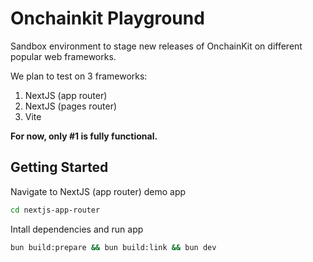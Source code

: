 # Onchainkit Playground

Sandbox environment to stage new releases of OnchainKit on different popular web frameworks.

We plan to test on 3 frameworks:

1. NextJS (app router)
2. NextJS (pages router)
3. Vite

**For now, only #1 is fully functional.**

## Getting Started

Navigate to NextJS (app router) demo app

```bash
cd nextjs-app-router
```

Intall dependencies and run app

```bash
bun build:prepare && bun build:link && bun dev
```
